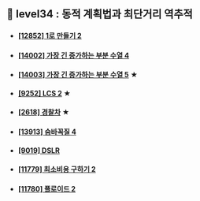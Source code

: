 ## 🍓 level34 : 동적 계획법과 최단거리 역추적
- #### [[12852] 1로 만들기 2](https://www.acmicpc.net/problem/12852)
- #### [[14002] 가장 긴 증가하는 부분 수열 4](https://www.acmicpc.net/problem/14002)
- #### [[14003] 가장 긴 증가하는 부분 수열 5](https://www.acmicpc.net/problem/14003) ★
- #### [[9252] LCS 2](https://www.acmicpc.net/problem/9252) ★
- #### [[2618] 경찰차](https://www.acmicpc.net/problem/2618) ★
- #### [[13913] 숨바꼭질 4](https://www.acmicpc.net/problem/13913)
- #### [[9019] DSLR](https://www.acmicpc.net/problem/9019)
- #### [[11779] 최소비용 구하기 2](https://www.acmicpc.net/problem/11779)
- #### [[11780] 플로이드 2](https://www.acmicpc.net/problem/11780)